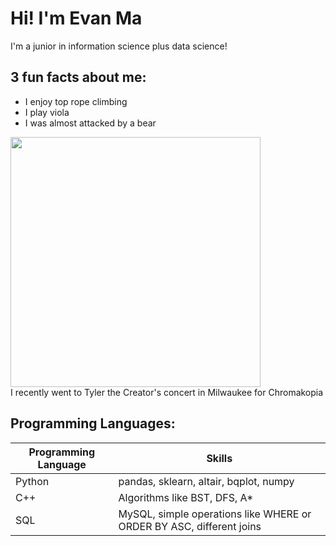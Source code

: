 # Hi! I'm Evan Ma

I'm a junior in information science plus data science!

## 3 fun facts about me:
* I enjoy top rope climbing
* I play viola
* I was almost attacked by a bear

<img src="https://chscommunicator.com/wp-content/uploads/2024/12/web.ae_.tylerthecreatoralbumreview.courtesy-e1734636387254-1195x1200.jpg" width="400"/>
<br>
I recently went to Tyler the Creator's concert in Milwaukee for Chromakopia

## Programming Languages:

| Programming Language | Skills |
| ------------------- | ------------- |
| Python | pandas, sklearn, altair, bqplot, numpy |
| C++ | Algorithms like BST, DFS, A* |
| SQL | MySQL, simple operations like WHERE or ORDER BY ASC, different joins |

